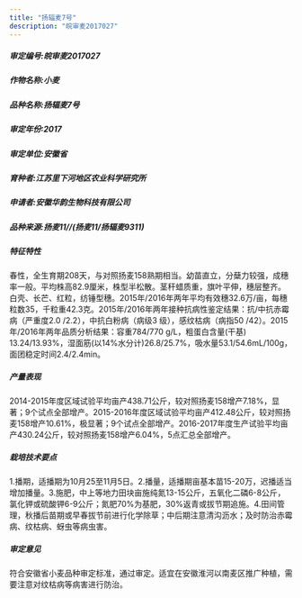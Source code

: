 ```yaml
---
title: "扬辐麦7号"
description: "皖审麦2017027"
---
```

##### 审定编号:皖审麦2017027

##### 作物名称:小麦

##### 品种名称:扬辐麦7号

##### 审定年份:2017

##### 审定单位:安徽省

##### 育种者:江苏里下河地区农业科学研究所

##### 申请者:安徽华韵生物科技有限公司

##### 品种来源:扬麦11//(扬麦11/扬辐麦9311) 

##### 特征特性
春性，全生育期208天，与对照扬麦158熟期相当。幼苗直立，分蘖力较强，成穗率一般。平均株高82.9厘米，株型半松散。茎秆蜡质重，旗叶平伸，穗层整齐。白壳、长芒、红粒，纺锤型穗。2015年/2016年两年平均有效穗32.6万/亩，每穗粒数35，千粒重42.3克。2015年/2016年两年接种抗病性鉴定结果：抗/中抗赤霉病（严重度2.0 /2.2），中抗白粉病（病级3 级），感纹枯病（病指50 /42）。2015年/2016年两年品质分析结果：容重784/770 g/L，粗蛋白含量(干基) 13.24/13.93%，湿面筋(以14%水分计)26.8/25.7%，吸水量53.1/54.6mL/100g，面团稳定时间2.4/2.4min。 

##### 产量表现
2014-2015年度区域试验平均亩产438.71公斤，较对照扬麦158增产7.18%，显著；9个试点全部增产。2015-2016年度区域试验平均亩产412.48公斤，较对照扬麦158增产10.61%，极显著；9个试点全部增产。2016-2017年度生产试验平均亩产430.24公斤，较对照扬麦158增产6.04%，5点汇总全部增产。 

##### 栽培技术要点
1.播期，适播期为10月25至11月5日。2.播量，适播期亩基本苗15-20万，迟播适当增加播量。3.施肥，中上等地力田块亩施纯氮13-15公斤，五氧化二磷6-8公斤，氯化钾或硫酸钾6-9公斤；氮肥70%为基肥，30%返青或拔节期追施。4.田间管理，秋播后苗期或早春拔节前进行化学除草；中后期注意清沟沥水；及时防治赤霉病、纹枯病、蚜虫等病虫害。 

##### 审定意见
符合安徽省小麦品种审定标准，通过审定。适宜在安徽淮河以南麦区推广种植，需要注意对纹枯病等病害进行防治。

